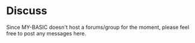 # Discuss #

Since MY-BASIC doesn't host a forums/group for the moment, please feel free to post any messages here.